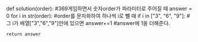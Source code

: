 def solution(order):  #369게임하면서 숫자order가 파라미터로 주어질 때
    answer = 0
    for i in str(order):  #order를 문자화하여 하나씩 i로 뺄 때
        if i in ["3", "6", "9"]:   #그 i가 배열["3","6","9"]안에 있으면
            answer+=1     #answer에 1을 더해준다.
            
    return answer
